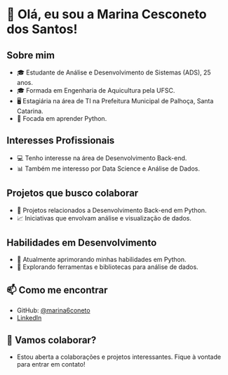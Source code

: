# 👋 Olá, eu sou a Marina Cesconeto dos Santos!

## Sobre mim
- 🎓 Estudante de Análise e Desenvolvimento de Sistemas (ADS), 25 anos.
- 🎓 Formada em Engenharia de Aquicultura pela UFSC.
- 🖥️ Estagiária na área de TI na Prefeitura Municipal de Palhoça, Santa Catarina.
- 🐍 Focada em aprender Python.

## Interesses Profissionais
- 💻 Tenho interesse na área de Desenvolvimento Back-end.
- 📊 Também me interesso por Data Science e Análise de Dados.

## Projetos que busco colaborar
- 🔧 Projetos relacionados a Desenvolvimento Back-end em Python.
- 📈 Iniciativas que envolvam análise e visualização de dados.

## Habilidades em Desenvolvimento
- 🐍 Atualmente aprimorando minhas habilidades em Python.
- 🧪 Explorando ferramentas e bibliotecas para análise de dados.

## 📫 Como me encontrar
- GitHub: [@marina6coneto](https://github.com/marina6coneto)
- [LinkedIn](https://www.linkedin.com/in/marina-cesconeto-dos-santos-a17563216/)

## 🤝 Vamos colaborar?
- Estou aberta a colaborações e projetos interessantes. Fique à vontade para entrar em contato!


